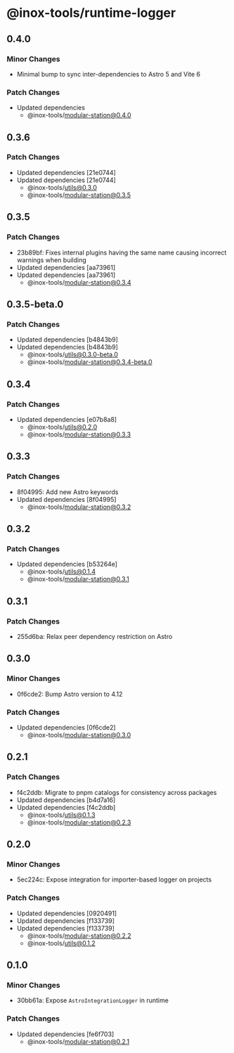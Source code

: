 # @inox-tools/runtime-logger

## 0.4.0

### Minor Changes

- Minimal bump to sync inter-dependencies to Astro 5 and Vite 6

### Patch Changes

- Updated dependencies
  - @inox-tools/modular-station@0.4.0

## 0.3.6

### Patch Changes

- Updated dependencies [21e0744]
- Updated dependencies [21e0744]
  - @inox-tools/utils@0.3.0
  - @inox-tools/modular-station@0.3.5

## 0.3.5

### Patch Changes

- 23b89bf: Fixes internal plugins having the same name causing incorrect warnings when building
- Updated dependencies [aa73961]
- Updated dependencies [aa73961]
  - @inox-tools/modular-station@0.3.4

## 0.3.5-beta.0

### Patch Changes

- Updated dependencies [b4843b9]
- Updated dependencies [b4843b9]
  - @inox-tools/utils@0.3.0-beta.0
  - @inox-tools/modular-station@0.3.4-beta.0

## 0.3.4

### Patch Changes

- Updated dependencies [e07b8a8]
  - @inox-tools/utils@0.2.0
  - @inox-tools/modular-station@0.3.3

## 0.3.3

### Patch Changes

- 8f04995: Add new Astro keywords
- Updated dependencies [8f04995]
  - @inox-tools/modular-station@0.3.2

## 0.3.2

### Patch Changes

- Updated dependencies [b53264e]
  - @inox-tools/utils@0.1.4
  - @inox-tools/modular-station@0.3.1

## 0.3.1

### Patch Changes

- 255d6ba: Relax peer dependency restriction on Astro

## 0.3.0

### Minor Changes

- 0f6cde2: Bump Astro version to 4.12

### Patch Changes

- Updated dependencies [0f6cde2]
  - @inox-tools/modular-station@0.3.0

## 0.2.1

### Patch Changes

- f4c2ddb: Migrate to pnpm catalogs for consistency across packages
- Updated dependencies [b4d7a16]
- Updated dependencies [f4c2ddb]
  - @inox-tools/utils@0.1.3
  - @inox-tools/modular-station@0.2.3

## 0.2.0

### Minor Changes

- 5ec224c: Expose integration for importer-based logger on projects

### Patch Changes

- Updated dependencies [0920491]
- Updated dependencies [f133739]
- Updated dependencies [f133739]
  - @inox-tools/modular-station@0.2.2
  - @inox-tools/utils@0.1.2

## 0.1.0

### Minor Changes

- 30bb61a: Expose `AstroIntegrationLogger` in runtime

### Patch Changes

- Updated dependencies [fe6f703]
  - @inox-tools/modular-station@0.2.1
